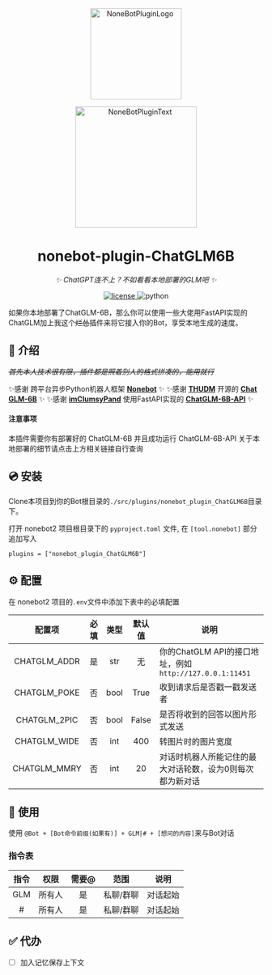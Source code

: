 <div align="center">
  <a href="https://v2.nonebot.dev/store"><img src="https://github.com/A-kirami/nonebot-plugin-template/blob/resources/nbp_logo.png" width="180" height="180" alt="NoneBotPluginLogo"></a>
  <br>
  <p><img src="https://github.com/A-kirami/nonebot-plugin-template/blob/resources/NoneBotPlugin.svg" width="240" alt="NoneBotPluginText"></p>
</div>

<div align="center">

# nonebot-plugin-ChatGLM6B

_✨ ChatGPT连不上？不如看看本地部署的GLM吧 ✨_

<a href="./LICENSE">
    <img src="https://img.shields.io/github/license/QNLanYang/nonebot_plugin_ChatGLM6B.svg" alt="license">
</a>
<img src="https://img.shields.io/badge/python-3.8+-blue.svg" alt="python">

</div>

如果你本地部署了ChatGLM-6B，那么你可以使用一些大佬用FastAPI实现的ChatGLM加上我这个~~烂怂~~插件来将它接入你的Bot，享受本地生成的速度。



## 📖 介绍

~~*首先本人技术很有限，插件都是照着别人的格式拼凑的，能用就行*~~

✨感谢 跨平台异步Python机器人框架 **[Nonebot](https://nb2.baka.icu/)** ✨
✨感谢 **[THUDM](https://github.com/THUDM)** 开源的 **[Chat GLM-6B](https://huggingface.co/THUDM/chatglm-6b)** ✨
✨感谢 **[imClumsyPand](https://github.com/imClumsyPanda)** 使用FastAPI实现的 **[ChatGLM-6B-API](https://github.com/imClumsyPanda/ChatGLM-6B-API)** ✨

#### 注意事项

本插件需要你有部署好的 ChatGLM-6B 并且成功运行 ChatGLM-6B-API
关于本地部署的细节请点击上方相关链接自行查询



## 💿 安装

Clone本项目到你的Bot根目录的`./src/plugins/nonebot_plugin_ChatGLM6B`目录下。


打开 nonebot2 项目根目录下的 `pyproject.toml` 文件, 在 `[tool.nonebot]` 部分追加写入

    plugins = ["nonebot_plugin_ChatGLM6B"]



## ⚙️ 配置

在 nonebot2 项目的`.env`文件中添加下表中的必填配置

| 配置项 | 必填 | 类型 | 默认值 | 说明 |
|:-----:|:----:|:----:|:----:|------|
| CHATGLM_ADDR | 是 | str | 无 | 你的ChatGLM API的接口地址，例如`http://127.0.0.1:11451` |
| CHATGLM_POKE | 否 | bool | True | 收到请求后是否戳一戳发送者 |
| CHATGLM_2PIC | 否 | bool | False | 是否将收到的回答以图片形式发送 |
| CHATGLM_WIDE | 否 | int | 400 | 转图片时的图片宽度 |
| CHATGLM_MMRY | 否 | int | 20 | 对话时机器人所能记住的最大对话轮数，设为0则每次都为新对话 |



## 🎉 使用

使用 `@Bot + [Bot命令前缀(如果有)] + GLM|# + [想问的内容]`来与Bot对话 

### 指令表

| 指令 | 权限 | 需要@ | 范围 | 说明 |
|:-----:|:----:|:----:|:----:|:----:|
| GLM | 所有人 | 是 | 私聊/群聊 | 对话起始 |
| # | 所有人 | 是 | 私聊/群聊 | 对话起始 |


## ✅ 代办

- [ ]  加入记忆保存上下文
